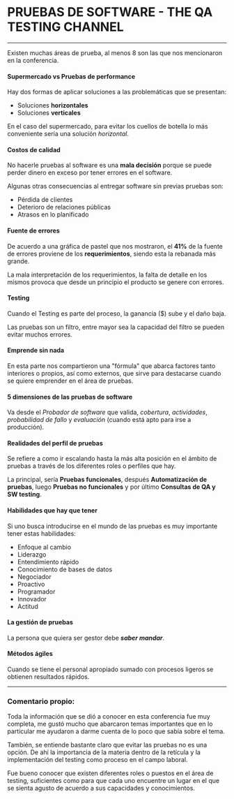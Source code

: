 # PRUEBAS DE SOFTWARE - THE QA TESTING CHANNEL
---

Existen muchas áreas de prueba, al menos 8 son las que nos mencionaron en la conferencia.

#### **Supermercado vs Pruebas de performance**
Hay dos formas de aplicar soluciones a las problemáticas que se presentan:
- Soluciones **horizontales**
- Soluciones **verticales**

En el caso del supermercado, para evitar los cuellos de botella lo más conveniente sería una solución _horizontal_.

#### **Costos de calidad**
No hacerle pruebas al software es una **mala decisión** porque se puede perder dinero en exceso por tener errores en el software.

Algunas otras consecuencias al entregar software sin previas pruebas son:
- Pérdida de clientes
- Deterioro de relaciones públicas
- Atrasos en lo planificado

#### **Fuente de errores**
De acuerdo a una gráfica de pastel que nos mostraron, el **41%** de la fuente de errores proviene de los **requerimientos**, siendo esta la rebanada más grande.

La mala interpretación de los requerimientos, la falta de detalle en los mismos provoca que desde un principio el producto se genere con errores.

#### **Testing**
Cuando el Testing es parte del proceso, la ganancia ($) sube y el daño baja.

Las pruebas son un filtro, entre mayor sea la capacidad del filtro se pueden evitar muchos errores.


#### **Emprende sin nada**
En esta parte nos compartieron una "fórmula" que abarca factores tanto interiores o propios, así como externos, que sirve para destacarse cuando se quiere emprender en el área de pruebas.

#### **5 dimensiones de las pruebas de software**
Va desde el _Probador de software_ que valida, _cobertura_, _actividades_, _probabilidad de fallo_ y _evaluación_ (cuando está apto para irse a producción).

#### **Realidades del perfil de pruebas**
Se refiere a como ir escalando hasta la más alta posición en el ámbito de pruebas a través de los diferentes roles o perfiles que hay.

La principal, sería **Pruebas funcionales**, después **Automatización de pruebas**, luego **Pruebas no funcionales** y por último **Consultas de QA y SW testing**.

#### **Habilidades que hay que tener**
Si uno busca introducirse en el mundo de las pruebas es muy importante tener estas habilidades:
- Enfoque al cambio
- Liderazgo
- Entendimiento rápido
- Conocimiento de bases de datos
- Negociador
- Proactivo
- Programador
- Innovador
- Actitud

#### **La gestión de pruebas**
La persona que quiera ser gestor debe _**saber mandar**_.

#### **Métodos ágiles**
Cuando se tiene el personal apropiado sumado con procesos ligeros se obtienen resultados rápidos.

---
### **Comentario propio:**
Toda la información que se dió a conocer en esta conferencia fue muy completa, me gustó mucho que abarcaron temas importantes que en lo particular me ayudaron a darme cuenta de lo poco que sabía sobre el tema.

También, se entiende bastante claro que evitar las pruebas no es una opción. De ahí la importancia de la materia dentro de la retícula y la implementación del testing como proceso en el campo laboral.

Fue bueno conocer que existen diferentes roles o puestos en el área de testing, suficientes como para que cada uno encuentre un lugar en el que se sienta agusto de acuerdo a sus capacidades y conocimientos.
